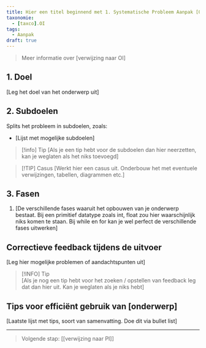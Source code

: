 ```yaml
---
title: Hier een titel beginnend met 1. Systematische Probleem Aanpak [Onderwerp]
taxonomie:
  - [taxco].OI
tags:
  - Aanpak
draft: true
---
```


> Meer informatie over [verwijzing naar OI]

## 1. Doel
[Leg het doel van het onderwerp uit]

## 2. Subdoelen
Splits het probleem in subdoelen, zoals:
  - [Lijst met mogelijke subdoelen]

> [!info] Tip 
> [Als je een tip hebt voor de subdoelen dan hier neerzetten, kan je weglaten als het niks toevoegd]

>[!TIP] Casus
> [Werkt hier een casus uit. Onderbouw het met eventuele verwijzingen, tabellen, diagrammen etc.]

## 3. Fasen
1. [De verschillende fases waaruit het opbouwen van je onderwerp bestaat. Bij een primitief datatype zoals int, float zou hier waarschijnlijk niks komen te staan. Bij while en for kan je wel perfect de verschillende fases uitwerken]

## Correctieve feedback tijdens de uitvoer
[Leg hier mogelijke problemen of aandachtspunten uit]

> [!INFO] Tip  
> [Als je nog een tip hebt voor het zoeken / opstellen van feedback leg dat dan hier uit. Kan je weglaten als je niks hebt]

## Tips voor efficiënt gebruik van [onderwerp]
[Laatste lijst met tips, soort van samenvatting. Doe dit via bullet list]

---

> Volgende stap: [[verwijzing naar PI]]
